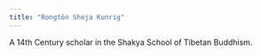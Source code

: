 ```yaml
---
title: "Rongtön Sheja Kunrig"
---
```


A 14th Century scholar in the Shakya School of Tibetan Buddhism.
